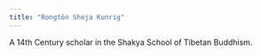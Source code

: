 ```yaml
---
title: "Rongtön Sheja Kunrig"
---
```


A 14th Century scholar in the Shakya School of Tibetan Buddhism.
